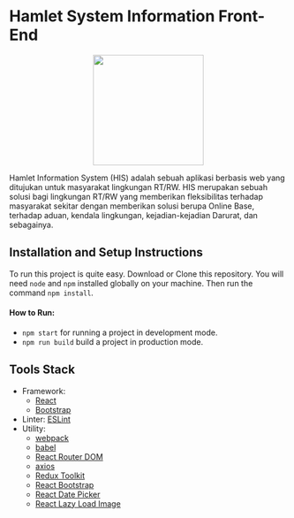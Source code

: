 # Hamlet System Information Front-End

<p align="center">
  <img src='https://i.postimg.cc/mgJy06Tz/HIS-logo.jpg' width="200">
</p>


 Hamlet Information System (HIS) adalah sebuah aplikasi berbasis
 web yang ditujukan untuk masyarakat lingkungan RT/RW. HIS merupakan sebuah solusi bagi lingkungan RT/RW yang memberikan fleksibilitas terhadap masyarakat sekitar dengan memberikan solusi berupa Online Base, terhadap aduan, kendala lingkungan, kejadian-kejadian Darurat, dan sebagainya.
 
 
## Installation and Setup Instructions
To run this project is quite easy. Download or Clone this repository. You will need `node` and `npm` installed globally on your machine. Then run the command `npm install`.

#### How to Run:
- `npm start` for running a project in development mode.
- `npm run build` build a project in production mode.

## Tools Stack

- Framework:  
  - [React](https://reactjs.org/)
  - [Bootstrap](https://getbootstrap.com/)
- Linter: [ESLint](https://eslint.org/)
- Utility:
  - [webpack](https://webpack.js.org/)
  - [babel](https://babeljs.io/)
  - [React Router DOM](https://npmjs.com/package/react-router-dom)
  - [axios](https://npmjs.com/package/axios)
  - [Redux Toolkit](https://redux-toolkit.js.org/)
  - [React Bootstrap](https://react-bootstrap.github.io/)
  - [React Date Picker](https://www.npmjs.com/package/react-datepicker)
  - [React Lazy Load Image](https://www.npmjs.com/package/react-lazy-load-image-component)


